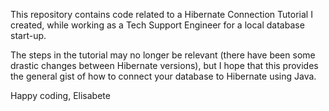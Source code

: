 This repository contains code related to a Hibernate Connection Tutorial I created, while working as a Tech Support Engineer for a local database start-up.

The steps in the tutorial may no longer be relevant (there have been some drastic changes between Hibernate versions), but I hope that this provides the general gist of how to connect your database to Hibernate using Java. 

Happy coding, 
Elisabete
